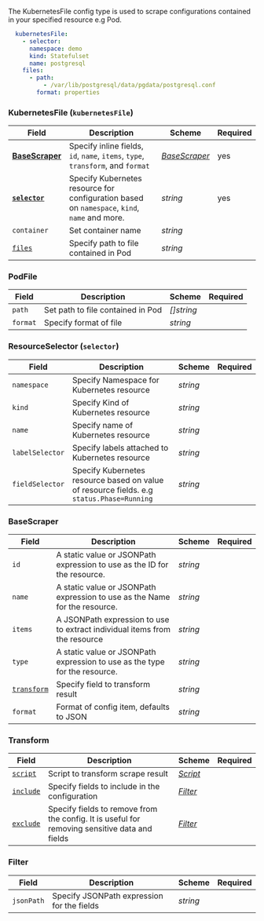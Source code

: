 The KubernetesFile config type is used to scrape configurations contained in your specified resource e.g Pod.

```yaml
  kubernetesFile:
    - selector:
      namespace: demo
      kind: Statefulset
      name: postgresql
    files:
      - path:
          - /var/lib/postgresql/data/pgdata/postgresql.conf
        format: properties
```

### KubernetesFile (`kubernetesFile`)

| Field                                        | Description                                                                                  | Scheme                        | Required |
| -------------------------------------------- | -------------------------------------------------------------------------------------------- | ----------------------------- | -------- |
| [**BaseScraper**](#basescraper)              | Specify inline fields, `id`, `name`, `items`, `type`, `transform`, and `format`              | [_BaseScraper_](#basescraper) | yes      |
| [**`selector`**](#resourceselector-selector) | Specify Kubernetes resource for configuration based on `namespace`, `kind`, `name` and more. | _string_                      | yes      |
| `container`                                  | Set container name                                                                           | _string_                      |
| [`files`](#PodFile)                          | Specify path to file contained in Pod                                                        | _string_                      |

### PodFile

| Field    | Description                       | Scheme       | Required |
| -------- | --------------------------------- | ------------ | -------- |
| `path`   | Set path to file contained in Pod | _\[\]string_ |          |
| `format` | Specify format of file            | _string_     |

### ResourceSelector (`selector`)

| Field           | Description                                                                               | Scheme   | Required |
| --------------- | ----------------------------------------------------------------------------------------- | -------- | -------- |
| `namespace`     | Specify Namespace for Kubernetes resource                                                 | _string_ |          |
| `kind`          | Specify Kind of Kubernetes resource                                                       | _string_ |
| `name`          | Specify name of Kubernetes resource                                                       | _string_ |
| `labelSelector` | Specify labels attached to Kubernetes resource                                            | _string_ |
| `fieldSelector` | Specify Kubernetes resource based on value of resource fields. e.g `status.Phase=Running` | _string_ |          |

### BaseScraper

| Field                     | Description                                                                | Scheme   | Required |
| ------------------------- | -------------------------------------------------------------------------- | -------- | -------- |
| `id`                      | A static value or JSONPath expression to use as the ID for the resource.   | _string_ |          |
| `name`                    | A static value or JSONPath expression to use as the Name for the resource. | _string_ |          |
| `items`                   | A JSONPath expression to use to extract individual items from the resource | _string_ |          |
| `type`                    | A static value or JSONPath expression to use as the type for the resource. | _string_ |          |
| [`transform`](#transform) | Specify field to transform result                                          | _string_ |          |
| `format`                  | Format of config item, defaults to JSON                                    | _string_ |

### Transform

| Field                | Description                                                                                   | Scheme              | Required |
| -------------------- | --------------------------------------------------------------------------------------------- | ------------------- | -------- |
| [`script`](#script)  | Script to transform scrape result                                                             | [_Script_](#script) |
| [`include`](#Filter) | Specify fields to include in the configuration                                                | [_Filter_](#filter) |          |
| [`exclude`](#filter) | Specify fields to remove from the config. It is useful for removing sensitive data and fields | [_Filter_](#filter) |          |

### Filter

| Field      | Description                                | Scheme   | Required |
| ---------- | ------------------------------------------ | -------- | -------- |
| `jsonPath` | Specify JSONPath expression for the fields | _string_ |
